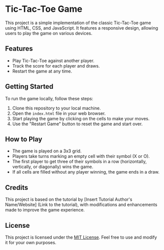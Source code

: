 # Tic-Tac-Toe Game

This project is a simple implementation of the classic Tic-Tac-Toe game using HTML, CSS, and JavaScript. It features a responsive design, allowing users to play the game on various devices.

## Features

- Play Tic-Tac-Toe against another player.
- Track the score for each player and draws.
- Restart the game at any time.

## Getting Started

To run the game locally, follow these steps:

1. Clone this repository to your local machine.
2. Open the `index.html` file in your web browser.
3. Start playing the game by clicking on the cells to make your moves.
4. Use the "Restart Game" button to reset the game and start over.

## How to Play

- The game is played on a 3x3 grid.
- Players take turns marking an empty cell with their symbol (X or O).
- The first player to get three of their symbols in a row (horizontally, vertically, or diagonally) wins the game.
- If all cells are filled without any player winning, the game ends in a draw.

## Credits

This project is based on the tutorial by [Insert Tutorial Author's Name/Website] (Link to the tutorial), with modifications and enhancements made to improve the game experience.

## License

This project is licensed under the [MIT License](LICENSE). Feel free to use and modify it for your own purposes.
